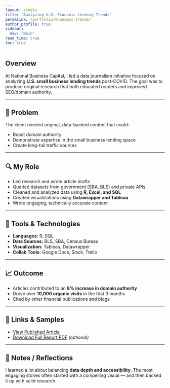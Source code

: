 ```yaml
---
layout: single
title: "Analyzing U.S. Economic Lending Trends"
permalink: /portfolio/economic-trends/
author_profile: true
sidebar:
  nav: "main"
read_time: true
toc: true
---
```


## Overview  
At National Business Capital, I led a data journalism initiative focused on analyzing **U.S. small business lending trends** post-COVID. The goal was to produce original research that both educated readers and improved SEO/domain authority.

---

## 🧠 Problem
The client needed original, data-backed content that could:
- Boost domain authority
- Demonstrate expertise in the small business lending space
- Create long-tail traffic sources

---

## 🔍 My Role  
- Led research and wrote article drafts  
- Queried datasets from government (SBA, BLS) and private APIs  
- Cleaned and analyzed data using **R, Excel, and SQL**  
- Created visualizations using **Datawrapper and Tableau**  
- Wrote engaging, technically accurate content

---

## 🔧 Tools & Technologies  
- **Languages:** R, SQL  
- **Data Sources:** BLS, SBA, Census Bureau  
- **Visualization:** Tableau, Datawrapper  
- **Collab Tools:** Google Docs, Slack, Trello

---

## 📈 Outcome
- Articles contributed to an **8% increase in domain authority**
- Drove over **10,000 organic visits** in the first 3 months
- Cited by other financial publications and blogs

---

## 📎 Links & Samples  
- [View Published Article](#)  
- [Download Full Report PDF](#) *(optional)*

---

## 💬 Notes / Reflections
I learned a lot about balancing **data depth and accessibility**. The most engaging stories often started with a compelling visual — and then backed it up with solid research.
